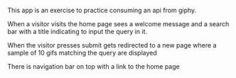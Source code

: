 This app is an exercise to practice consuming an api from giphy. 

When a visitor visits the home page sees a welcome message and a search bar with a title indicating to input the query in it.

When the visitor presses submit gets redirected to a new page where a sample of 10 gifs matching the query are displayed

There is navigation bar on top with a link to the home page